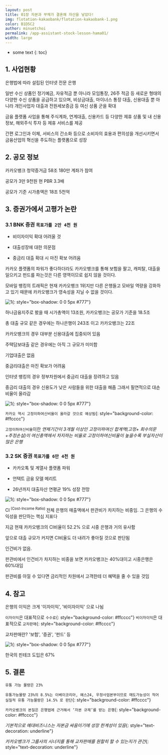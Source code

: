 ```yaml
---
layout: post
title: 01장 자본과 부채가 결혼해 자산을 낳았다!
img: flotation-kakaobank/flotation-kakaobank-1.png
color: B1D5C2
author: minuetchoi
permalink: /app-assistant-stock-lesson-hama01/
width: large
---
```


* some text
{: toc}


## 1. 사업현황

은행법에 따라 설립된 인터넷 전문 은행

일반 수신 상품인 정기예금, 자유적금 뿐 아니라 모임통장, 26주 적금 등 새로운 형태의 다양한 수신 상품을 공급하고 있으며, 비상금대출, 마이너스 통장 대출, 신용대출 뿐 아니라 개인사업자 대출과 전원세보증금 등 여신 상품 군을 확대

금융 플랫폼 사업을 통해 주식계좌, 연계대출, 신용카드 등 다양한 제휴 상품 및 내 신용정보, 해외주식 투자 등 제휴 서비스를 제공

간편 로그인과 이체, 서비스의 간소화 등으로 소비자의 효용과 편의성을 개선시키면서 금융산업의 혁신을 주도하는 플랫폼으로 성장


## 2. 공모 정보

카카오뱅크 청약증거금 58조 180만 계좌가 참여 

공모가 3만 9천원 현 PBR 3.3배

공모가 기준 시가총액은 18조 5천억


## 3. 증권가에서 고평가 논란

### 3.1 BNK 증권 ``목표가를 2만 4천 원``

- 비이자이익 확대 어려울 것


- 대출성장에 대한 의문점


- 중금리 대출 확대 시 마진 확보 어려움



카카오 플랫폼의 파워가 좋다하더라도 카카오뱅크를 통해 보험을 팔고, 캐피탈, 대출을 일으키고 펀드를 파는것은 다른 영역이므로 쉽지 않을 것이다.

모바일 뱅킹의 트래픽은 현재 카카오뱅크 1위지만 다른 은행들고 모바일 역량을 강화하고 있기 때문에 카카오뱅크가 영속성을 지닐 수 없을 것이다.

![1]({{site.baseurl}}/images/flotation-kakaobank/flotation-kakaobank-2.png){: style="box-shadow: 0 0 5px #777"}

하나금융지주로 봤을 때 시가총액이 13조원, 카카오뱅크는 공모가 기준을 18.5조

총 대출 규모 같은 경우에는 하나은행이 243조 이고 카카오뱅크는 22조

카카오뱅크의 경우 대부분 신용대출에 집중되어 있음

주택담보대출 같은 경우에는 아직 그 규모가 미미함

기업대출은 없음

중금리대출은 마진 확보가 어려움

인터넷 뱅킹의 경우 정부차원에서 중금리 대출을 장려하고 있음

중금리 대출의 경우 신용도가 낮은 사람들을 위한 대출을 해줌 그래서 필연적으로 대손비율이 올라감

![1]({{site.baseurl}}/images/flotation-kakaobank/flotation-kakaobank-3.png){: style="box-shadow: 0 0 5px #777"}

``카카오 역시 고정이하여신비율이 올라갈 것으로 예상됨``{: style="background-color: #ffcccc"}

``고정이하여신비율``이란 *연체기간이 3개월 이상인 고정이하여신 합계액(고정+ 회수의문+추정손실)이 여신총액에서 차지하는 비율로 고정이하여신비율이 높을수록 부실자산이 많은 은행*

### 3.2 SK 증권 ``목표가를 6만 4천 원``

- 카카오톡 및 계열사 플랫폼 파워

- 언택트 금융 모델 메리트

- 26년까지 대출자산 연평균 19% 성장 전망


![1]({{site.baseurl}}/images/flotation-kakaobank/flotation-kakaobank-4.png){: style="box-shadow: 0 0 5px #777"}

CI<sup> (Cost-Income Ratio) </sup> 전체 은행의 매출액에서 판관비가 차지하는 비중임. 그 은행의 수익성을 판단하는 핵심 지표다

지금  현재 카카오뱅크의 CI비율이 52.2% 으로 시중 은행과 거의 유사함

앞으로 대출 규모가 커지면 CI비율도 더 내려가 좋아질 것으로 판단됨

인건비가 없음.

판관비에서 인건비가 차지하는 비중을 보면 카카오뱅크는 40%대이고 시중은행은 60%대임

판관비를 아낄 수 있다면 금리적인 차원에서 고객한테 더 혜택을 줄 수 있을 것임


## 4. 참고

은행의 이익은 크게 '이자이익', '비이자이익' 으로 나뉨

``이자이익``은 대표적으로 ``수수료``{: style="background-color: #ffcccc"}
``비이자이익``은 대표적으로 ``교차판매``{: style="background-color: #ffcccc"}

교차판매란? '보험', '증권', '펀드' 등 


![1]({{site.baseurl}}/images/flotation-kakaobank/flotation-kakaobank-5.png){: style="box-shadow: 0 0 5px #777"}

한국의 핀테크 도입은 67%

## 5. 결론

``유통 가능 물량은 23%`` 

``유통가능물량 23%의 8.5%는 이베이코리아, 예스24, 우정사업본부이므로 매도가능성이 적어 실질적 유통 가능물량은 14.5% 로 판단``{: style="background-color: #ffcccc"}

``카카오뱅크의 본질은 은행법에 근거해서 ‘자본 규제’를 받는 은행``{: style="background-color: #ffcccc"}

*기본적으로 예대비즈니스는 자본금 싸움이기에 성장 한계성이 있음*{: style="text-decoration: underline"}

*카카오뱅크가 그룹사의 시너지를 통해 교차판매를 원할히 할 수 있는지가 관건*{: style="text-decoration: underline"}